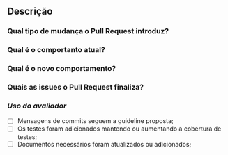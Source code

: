 ## Descrição
<!--- Substitua isso aqui por uma descrição detalhada sobre o Pull Request -->

### Qual tipo de mudança o Pull Request introduz?
<!--- Exemplo: Adiciona um novo tipo de login para usuários. -->

### Qual é o comportanto atual?
<!--- Exemplo: O aplicativo realiza login apenas atravéz de email e senha padrão -->


### Qual é o novo comportamento?
<!--- Exemplo: O aplicativo agora é capaz de realizar login com usuários por meio do facebook -->

### Quais as issues o Pull Request finaliza?
<!--- Exemplo: #20, #23 -->

### _Uso do avaliador_
- [ ] Mensagens de commits seguem a guideline proposta;
- [ ] Os testes foram adicionados mantendo ou aumentando a cobertura de testes;
- [ ] Documentos necessários foram atualizados ou adicionados;